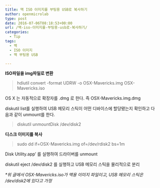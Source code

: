 ```yaml
---
title: 맥 ISO 이미지를 부팅용 USB로 복사하기
author: openmicrolab
type: post
date: 2016-07-06T08:18:53+00:00
url: /맥-iso-이미지를-부팅용-usb로-복사하기/
categories:
  - Tip
tags:
  - 맥
  - ISO 이미지
  - 맥 부팅용 USB

---
```

**ISO파일을 img파일로 변환**

> hdiutil convert -format UDRW -o OSX-Mavericks.img OSX-Mavericks.iso

OS X 는 자동적으로 확장자를 .dmg 로 한다. 즉 OSX-Mavericks.img.dmg

diskutil list를 실행하여 USB 메모리 스틱이 어떤 디바이스에 할당됐는지 확인하고 다음과 같이 unmount를 한다.

> diskutil unmountDisk /dev/disk2

**디스크 이미지를 복사**

> sudo dd if=OSX-Mavericks.img of=/dev/rdisk2 bs=1m

Disk Utility.app’ 를 실행하여 드라이버를 unmount

diskutil eject /dev/disk2 를 실행하고 USB 메모리 스틱을 물리적으로 분리

_*위 글에서 OSX-Mavericks.iso가 맥용 이미지 파일이고, USB 메모리 스틱은 /dev/disk2에 있다고 가정_
